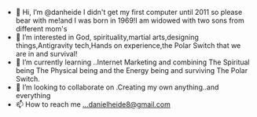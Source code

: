 - 👋 Hi, I’m @danheide I didn't get my first computer until 2011 so please bear with me!and I was born in 1969!I am widowed with two sons from different mom's
- 👀 I’m interested in God, spirituality,martial arts,designing things,Antigravity tech,Hands on experience,the Polar Switch that we are in and survival!
- 🌱 I’m currently learning ..Internet Marketing and combining The Spiritual being The Physical being and the Energy being and surviving The Polar Switch.
- 💞️ I’m looking to collaborate on .Creating my own anything..and everything
- 📫 How to reach me ...danielheide8@gmail.com

<!---
danheide/danheide is a ✨ special ✨ repository because its `README.md` (this file) appears on your GitHub profile.
You can click the Preview link to take a look at your changes.
--->
